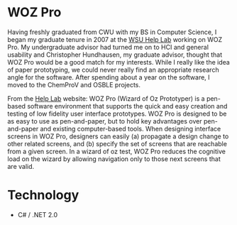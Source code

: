 # WOZ Pro
Having freshly graduated from CWU with my BS in Computer Science, I began my graduate tenure in 2007 at the [WSU Help Lab](http://helplab.org) working on WOZ Pro.  My undergraduate advisor had turned me on to HCI and general usability and Christopher Hundhausen, my graduate advisor, thought that WOZ Pro would be a good match for my interests.  While I really like the idea of paper prototyping, we could never really find an appropriate research angle for the software.  After spending about a year on the software, I moved to the ChemProV and OSBLE projects.

From the [Help Lab](http://helplab.org/Projects/WOZPro) website:
WOZ Pro (Wizard of Oz Prototyper) is a pen-based software environment that supports the quick and easy creation and testing of low fidelity user interface prototypes. WOZ Pro is designed to be as easy to use as pen-and-paper, but to hold key advantages over pen-and-paper and existing computer-based tools. When designing interface screens in WOZ Pro, designers can easily (a) propagate a design change to other related screens, and (b) specify the set of screens that are reachable from a given screen. In a wizard of oz test, WOZ Pro reduces the cognitive load on the wizard by allowing navigation only to those next screens that are valid. 

# Technology
* C# / .NET 2.0
